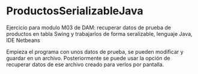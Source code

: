 # ProductosSerializableJava
Ejercicio para modulo M03 de DAM: recuperar datos de prueba de productos en tabla Swing y trabajarlos de forma seralizable, lenguaje Java, IDE Netbeans

Empieza el programa con unos datos de prueba, se pueden modificar y guardar en un archivo. Posteriormente se puede usar la opción de recuperar datos de ese archivo creado para verlos por pantalla.
